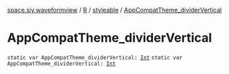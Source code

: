 [space.siy.waveformview](../../index.md) / [R](../index.md) / [styleable](index.md) / [AppCompatTheme_dividerVertical](./-app-compat-theme_divider-vertical.md)

# AppCompatTheme_dividerVertical

`static var AppCompatTheme_dividerVertical: `[`Int`](https://kotlinlang.org/api/latest/jvm/stdlib/kotlin/-int/index.html)
`static var AppCompatTheme_dividerVertical: `[`Int`](https://kotlinlang.org/api/latest/jvm/stdlib/kotlin/-int/index.html)
